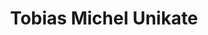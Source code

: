 ---
title: "Tobias Michel Unikate"
url: /hagnau-am-bodensee/tobias-michel-unikate/
shop: Schmuck
---